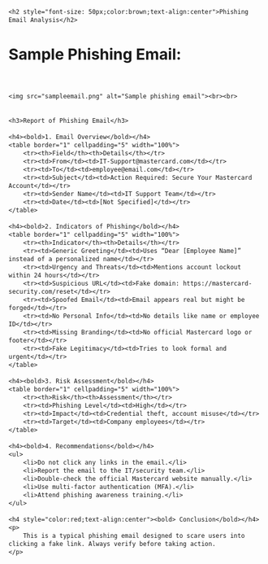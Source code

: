 <!DOCTYPE html>
<html>
<head>
    <title>Phishing Email</title>
</head>
<body>

    <h2 style="font-size: 50px;color:brown;text-align:center">Phishing Email Analysis</h2>
<h2 style="font-size:30px">Sample Phishing Email:</h2><br>

    <img src="sampleemail.png" alt="Sample phishing email"><br><br>

 
    <h3>Report of Phishing Email</h3>

    <h4><bold>1. Email Overview</bold></h4>
    <table border="1" cellpadding="5" width="100%">
        <tr><th>Field</th><th>Details</th></tr>
        <tr><td>From</td><td>IT-Support@mastercard.com</td></tr>
        <tr><td>To</td><td>employee@email.com</td></tr>
        <tr><td>Subject</td><td>Action Required: Secure Your Mastercard Account</td></tr>
        <tr><td>Sender Name</td><td>IT Support Team</td></tr>
        <tr><td>Date</td><td>[Not Specified]</td></tr>
    </table>

    <h4><bold>2. Indicators of Phishing</bold></h4>
    <table border="1" cellpadding="5" width="100%">
        <tr><th>Indicator</th><th>Details</th></tr>
        <tr><td>Generic Greeting</td><td>Uses “Dear [Employee Name]” instead of a personalized name</td></tr>
        <tr><td>Urgency and Threats</td><td>Mentions account lockout within 24 hours</td></tr>
        <tr><td>Suspicious URL</td><td>Fake domain: https://mastercard-security.com/reset</td></tr>
        <tr><td>Spoofed Email</td><td>Email appears real but might be forged</td></tr>
        <tr><td>No Personal Info</td><td>No details like name or employee ID</td></tr>
        <tr><td>Missing Branding</td><td>No official Mastercard logo or footer</td></tr>
        <tr><td>Fake Legitimacy</td><td>Tries to look formal and urgent</td></tr>
    </table>

    <h4><bold>3. Risk Assessment</bold></h4>
    <table border="1" cellpadding="5" width="100%">
        <tr><th>Risk</th><th>Assessment</th></tr>
        <tr><td>Phishing Level</td><td>High</td></tr>
        <tr><td>Impact</td><td>Credential theft, account misuse</td></tr>
        <tr><td>Target</td><td>Company employees</td></tr>
    </table>

    <h4><bold>4. Recommendations</bold></h4>
    <ul>
        <li>Do not click any links in the email.</li>
        <li>Report the email to the IT/security team.</li>
        <li>Double-check the official Mastercard website manually.</li>
        <li>Use multi-factor authentication (MFA).</li>
        <li>Attend phishing awareness training.</li>
    </ul>

    <h4 style="color:red;text-align:center"><bold> Conclusion</bold></h4>
    <p>
        This is a typical phishing email designed to scare users into clicking a fake link. Always verify before taking action.
    </p>

</body>
</html>
